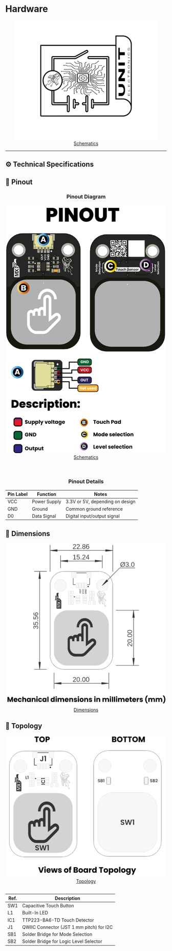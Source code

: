 # Hardware


<div align="center">
    <a href="./unit_sch_V_0_0_1_ue0099_Sensor_Touch.pdf">
        <img src="resources/Schematics_icon.jpg?raw=false" width="450px"><br/> Schematics
    </a>
</div>

---

## ⚙️ Technical Specifications


## 🔌 Pinout

<div align="center">

### **Pinout Diagram**

<div align="center">
    <a href="./unit_sch_V_0_0_1_ue0099_Sensor_Touch.pdf">
        <img src="resources/unit_pinout_v_0_0_1_ue0099_sensor_touch_en.png" width="500px"><br/> Schematics
    </a>
</div>
<br/>
<br/>

### **Pinout Details**

| Pin Label | Function     | Notes                           |
|-----------|--------------|---------------------------------|
| VCC       | Power Supply | 3.3V or 5V, depending on design  |
| GND       | Ground       | Common ground reference         |
| D0        | Data Signal  | Digital input/output signal     |

</div>

## 📏 Dimensions

<div align="center">
<a href="./resources/unit_dimension_V_0_0_1_ue0099_Sensor_Touch.png"><img src="./resources/unit_dimension_V_0_0_1_ue0099_Sensor_Touch.png" width="500px"><br/> Dimensions</a>
</div>

## 📃 Topology

<div align="center">
<a href="./resources/unit_topology_V_0_0_1_ue0099_Sensor_Touch.png"><img src="./resources/unit_topology_V_0_0_1_ue0099_Sensor_Touch.png" width="500px"><br/> Topology</a>
<br/>
<br/>

| Ref. | Description                              |
|------|------------------------------------------|
| SW1  | Capacitive Touch Button                  |
| L1   | Built-In LED                             |
| IC1  | TTP223-BA6-TD Touch Detector             | 
| J1   | QWIIC Connector (JST 1 mm pitch) for I2C |
| SB1  | Solder Bridge for Mode Selection         | 
| SB2  | Solder Bridge for Logic Level Selector   |

</div>

